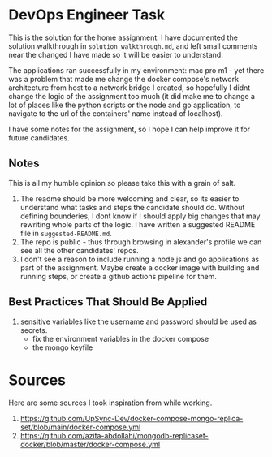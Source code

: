 # DevOps Engineer Task

This is the solution for the home assignment. 
I have documented the solution walkthrough in `solution_walkthrough.md`, and left small comments near the changed I have made so it will be easier to understand.

The applications ran successfully in my environment: mac pro m1 - yet there was a problem that made me change the docker compose's network architecture from host to a network bridge I created, so hopefully I didnt change the logic of the assignment too much (it did make me to change a lot of places like the python scripts or the node and go application, to navigate to the url of the containers' name instead of localhost).

I have some notes for the assignment, so I hope I can help improve it for future candidates.

## Notes

This is all my humble opinion so please take this with a grain of salt.

1. The readme should be more welcoming and clear, so its easier to understand what tasks and steps the candidate should do. Without defining bounderies, I dont know if I should apply big changes that may rewriting whole parts of the logic. I have written a suggested README file in `suggested-README.md`.
2. The repo is public - thus through browsing in alexander's profile we can see all the other candidates' repos.
3. I don't see a reason to include running a node.js and go applications as part of the assignment. Maybe create a docker image with building and running steps, or create a github actions pipeline for them.

## Best Practices That Should Be Applied

1. sensitive variables like the username and password should be used as secrets.
    - fix the environment variables in the docker compose
    - the mongo keyfile

# Sources

Here are some sources I took inspiration from while working.

1. https://github.com/UpSync-Dev/docker-compose-mongo-replica-set/blob/main/docker-compose.yml
2. https://github.com/azita-abdollahi/mongodb-replicaset-docker/blob/master/docker-compose.yml
